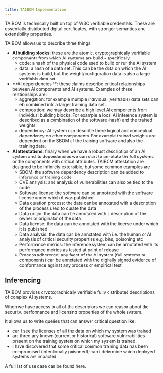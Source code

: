 ```yaml
---
title: TAIBOM Implementation 
---
```


TAIBOM is technically built on top of W3C verifiable credentials. These are essentially distributed digital certificates, with stronger semantics and extensibility properties.  

TAIBOM allows us to describe three things

* **AI building blocks**: these are the atomic, cryptographically verifiable components from which AI systems are build - specifically 
  * code: a hash of the physical code used to build or run the AI system 
  * data: a hash of a data set. This can be the data on which the AI systems is build, but the weight/configuration data is also a large verifiable data set. 
* **AI dependencies **: these claims describe critical relationships between AI components and AI systems. Examples of these relationships are:
  * aggregation: for example multiple individual (verifiable) data sets can eb combined into a larger training data set.
  * composition: we may describe a high level AI components from individual building blocks. For example  a local AI inference system is described as a combination of the software (hash) and the trained weights 
  * dependency: AI system can describe there logical and conceptual dependency on other components. For example trained weights are dependent on the SBOM of the training software and also the training data. 
* **AI attestations**: finally when we have a robust description of an AI system and its dependencies we can start to annotate the full systems or the components with critical attributes. TAIBOM attestation are designed to be infinitely extensible, but some common examples are 
  * SBOM: the software dependency description can be added to inference or training code 
  * CVE analysis: and analysis of vulnerabilities can also be tied to the code
  * Software license: the software can be annotated with the software license under which it was published.
  * Data curation process: the data can be annotated with a description of the process used to curate the data  
  * Data origin: the data can be annotated with a description of the owner or originator of the data
  * Data license: the data can be annotated with the license under which it is published 
  * Data analysis: the data can be annotated with i.e. the human or AI analysis of critical security properties e.g. bias, poisoning etc 
  * Performance metrics: the inference system can be annotated with its performance metrics as tested at point of release
  * Process adherence: any facet of the AI system (full systems or components) can be annotated with the digitally signed evidence of conformance against any process or empirical test 



## Inferencing

TAIBOM provides  cryptographically verifiable fully distributed descriptions of complex AI systems.

When we have access to all of the descriptors we can reason about the security, performance and licensing properties of the whole system.

It allows us to write queries that can answer critical question like:

* can I see the licenses of all the data on which my system was trained
* are three any known (current or historical) software vulnerabilities present on the training system on which my system is trained.
* I have discovered that some critical common training data has been compromised (intentionally poisoned); can i determine which deployed systems are impacted 



A full list of use case  can be found  here.     



